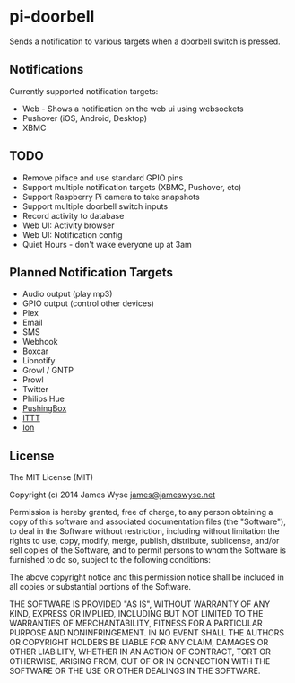 # pi-doorbell

Sends a notification to various targets when a doorbell switch is pressed.

## Notifications
Currently supported notification targets:
 - Web - Shows a notification on the web ui using websockets
 - Pushover (iOS, Android, Desktop)
 - XBMC

## TODO
 - Remove piface and use standard GPIO pins
 - Support multiple notification targets (XBMC, Pushover, etc)
 - Support Raspberry Pi camera to take snapshots
 - Support multiple doorbell switch inputs
 - Record activity to database
 - Web UI: Activity browser
 - Web UI: Notification config
 - Quiet Hours - don't wake everyone up at 3am

## Planned Notification Targets
 - Audio output (play mp3)
 - GPIO output (control other devices)
 - Plex
 - Email
 - SMS
 - Webhook
 - Boxcar
 - Libnotify
 - Growl / GNTP
 - Prowl
 - Twitter
 - Philips Hue
 - [PushingBox](http://www.pushingbox.com/)
 - [ITTT](https://ifttt.com/)
 - [Ion](https://www.kickstarter.com/projects/lavallc/ion-a-music-detecting-mood-light-with-bluetooth-lo)


## License

The MIT License (MIT)

Copyright (c) 2014 James Wyse <james@jameswyse.net>

Permission is hereby granted, free of charge, to any person obtaining a copy of
this software and associated documentation files (the "Software"), to deal in
the Software without restriction, including without limitation the rights to
use, copy, modify, merge, publish, distribute, sublicense, and/or sell copies of
the Software, and to permit persons to whom the Software is furnished to do so,
subject to the following conditions:

The above copyright notice and this permission notice shall be included in all
copies or substantial portions of the Software.

THE SOFTWARE IS PROVIDED "AS IS", WITHOUT WARRANTY OF ANY KIND, EXPRESS OR
IMPLIED, INCLUDING BUT NOT LIMITED TO THE WARRANTIES OF MERCHANTABILITY, FITNESS
FOR A PARTICULAR PURPOSE AND NONINFRINGEMENT. IN NO EVENT SHALL THE AUTHORS OR
COPYRIGHT HOLDERS BE LIABLE FOR ANY CLAIM, DAMAGES OR OTHER LIABILITY, WHETHER
IN AN ACTION OF CONTRACT, TORT OR OTHERWISE, ARISING FROM, OUT OF OR IN
CONNECTION WITH THE SOFTWARE OR THE USE OR OTHER DEALINGS IN THE SOFTWARE.
